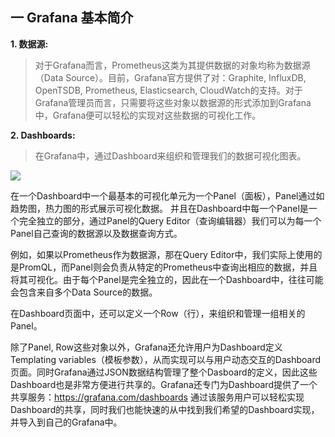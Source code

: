 一 Grafana 基本简介
--- 

**1. 数据源:** 
  
  > 对于Grafana而言，Prometheus这类为其提供数据的对象均称为数据源（Data Source）。目前，Grafana官方提供了对：Graphite, InfluxDB, OpenTSDB, Prometheus, Elasticsearch, CloudWatch的支持。对于Grafana管理员而言，只需要将这些对象以数据源的形式添加到Grafana中，Grafana便可以轻松的实现对这些数据的可视化工作。
  
**2. Dashboards:**

  > 在Grafana中，通过Dashboard来组织和管理我们的数据可视化图表。
  
  ![](https://blobscdn.gitbook.com/v0/b/gitbook-28427.appspot.com/o/assets%2F-LBdoxo9EmQ0bJP2BuUi%2F-LRX7f16nDH_eSWU4Szc%2F-LRX7gzvWm8jDHg4S9fc%2Fdashboard-components.png?generation=1542465969279644&alt=media)
  
  在一个Dashboard中一个最基本的可视化单元为一个Panel（面板），Panel通过如趋势图，热力图的形式展示可视化数据。 并且在Dashboard中每一个Panel是一个完全独立的部分，通过Panel的Query Editor（查询编辑器）我们可以为每一个Panel自己查询的数据源以及数据查询方式。
  
  例如，如果以Prometheus作为数据源，那在Query Editor中，我们实际上使用的是PromQL，而Panel则会负责从特定的Prometheus中查询出相应的数据，并且将其可视化。由于每个Panel是完全独立的，因此在一个Dashboard中，往往可能会包含来自多个Data Source的数据。
  
  在Dashboard页面中，还可以定义一个Row（行），来组织和管理一组相关的Panel。  
  
  除了Panel, Row这些对象以外，Grafana还允许用户为Dashboard定义Templating variables（模板参数），从而实现可以与用户动态交互的Dashboard页面。同时Grafana通过JSON数据结构管理了整个Dasboard的定义，因此这些Dashboard也是非常方便进行共享的。Grafana还专门为Dashboard提供了一个共享服务：https://grafana.com/dashboards
  通过该服务用户可以轻松实现Dashboard的共享，同时我们也能快速的从中找到我们希望的Dashboard实现，并导入到自己的Grafana中。

